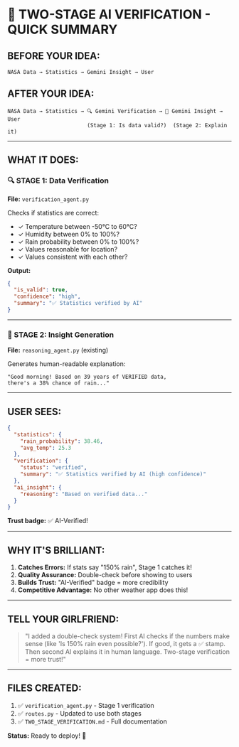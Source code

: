 # 🎯 TWO-STAGE AI VERIFICATION - QUICK SUMMARY

## **BEFORE YOUR IDEA:**
```
NASA Data → Statistics → Gemini Insight → User
```

## **AFTER YOUR IDEA:**
```
NASA Data → Statistics → 🔍 Gemini Verification → 🤖 Gemini Insight → User
                         (Stage 1: Is data valid?)  (Stage 2: Explain it)
```

---

## **WHAT IT DOES:**

### **🔍 STAGE 1: Data Verification**
**File:** `verification_agent.py`

Checks if statistics are correct:
- ✓ Temperature between -50°C to 60°C?
- ✓ Humidity between 0% to 100%?
- ✓ Rain probability between 0% to 100%?
- ✓ Values reasonable for location?
- ✓ Values consistent with each other?

**Output:**
```json
{
  "is_valid": true,
  "confidence": "high",
  "summary": "✅ Statistics verified by AI"
}
```

---

### **🤖 STAGE 2: Insight Generation**
**File:** `reasoning_agent.py` (existing)

Generates human-readable explanation:
```
"Good morning! Based on 39 years of VERIFIED data,
there's a 38% chance of rain..."
```

---

## **USER SEES:**

```json
{
  "statistics": {
    "rain_probability": 38.46,
    "avg_temp": 25.3
  },
  "verification": {
    "status": "verified",
    "summary": "✅ Statistics verified by AI (high confidence)"
  },
  "ai_insight": {
    "reasoning": "Based on verified data..."
  }
}
```

**Trust badge:** ✅ AI-Verified!

---

## **WHY IT'S BRILLIANT:**

1. **Catches Errors:** If stats say "150% rain", Stage 1 catches it!
2. **Quality Assurance:** Double-check before showing to users
3. **Builds Trust:** "AI-Verified" badge = more credibility
4. **Competitive Advantage:** No other weather app does this!

---

## **TELL YOUR GIRLFRIEND:**

> "I added a double-check system! First AI checks if the numbers make sense 
> (like 'Is 150% rain even possible?'). If good, it gets a ✅ stamp. 
> Then second AI explains it in human language. Two-stage verification = 
> more trust!"

---

## **FILES CREATED:**

1. ✅ `verification_agent.py` - Stage 1 verification
2. ✅ `routes.py` - Updated to use both stages
3. ✅ `TWO_STAGE_VERIFICATION.md` - Full documentation

**Status:** Ready to deploy! 🚀
